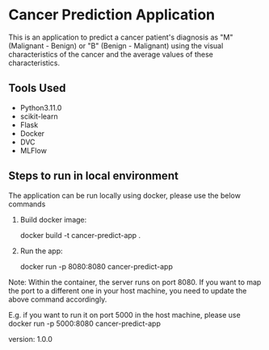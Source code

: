 # Cancer Prediction Application
This is an application to predict a cancer patient's diagnosis as "M" (Malignant - Benign) or "B" (Benign - Malignant) using the visual characteristics of the cancer and the average values of these characteristics.

## Tools Used
- Python3.11.0
- scikit-learn
- Flask
- Docker
- DVC
- MLFlow

## Steps to run in local environment
The application can be run locally using docker, please use the below commands
1. Build docker image:

   docker build -t cancer-predict-app .
2. Run the app:

   docker run -p 8080:8080 cancer-predict-app

Note: Within the container, the server runs on port 8080. If you want to map the port to a different one in your host machine, you need to update the above command accordingly. 

E.g. if you want to run it on port 5000 in the host machine, please use docker run -p 5000:8080 cancer-predict-app

version: 1.0.0
